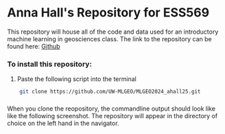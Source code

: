 # Anna Hall's Repository for ESS569

This repository will house all of the code and data used for an introductory machine learning in geosciences class. The link to the repository can be found here: [Github](https://github.com/UW-MLGEO/MLGEO2024_ahall25)

### To install this repository:
1. Paste the following script into the terminal
```bash
    git clone https://github.com/UW-MLGEO/MLGEO2024_ahall25.git
```
### 
When you clone the reopository, the commandline output should look like like the following screenshot. The repository will appear in the directory of choice on the left hand in the navigator.

